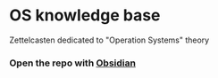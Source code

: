 # OS knowledge base
Zettelcasten dedicated to "Operation Systems" theory

### Open the repo with [Obsidian](https://obsidian.md)
